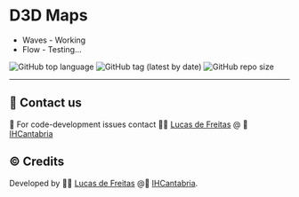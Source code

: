 
# D3D Maps 

- Waves - Working
- Flow - Testing...


![GitHub top language](https://img.shields.io/github/languages/top/aragong/Python-Flask-skeleton?style=plastic)
![GitHub tag (latest by date)](https://img.shields.io/github/v/tag/aragong/Python-Flask-skeleton?label=latest%20tag&style=plastic)
![GitHub repo size](https://img.shields.io/github/repo-size/aragong/Python-Flask-skeleton?style=plastic)

---

## :incoming_envelope: Contact us
:snake: For code-development issues contact :man_technologist: [Lucas de Freitas](https://ihcantabria.com/directorio-personal/lucas-de-freitas-pereira/) @ :office: [IHCantabria](https://github.com/IHCantabria)

## :copyright: Credits
Developed by :man_technologist: [Lucas de Freitas](https://ihcantabria.com/directorio-personal/lucas-de-freitas-pereira/) @:office: [IHCantabria](https://github.com/IHCantabria).

